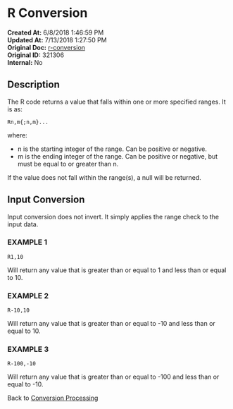 # R Conversion

**Created At:** 6/8/2018 1:46:59 PM  
**Updated At:** 7/13/2018 1:27:50 PM  
**Original Doc:** [r-conversion](https://docs.jbase.com/46351-conversion-processing/r-conversion)  
**Original ID:** 321306  
**Internal:** No  


## Description 

The R code returns a value that falls within one or more specified ranges. It is as:

```
Rn,m{;n,m}...
```

where:

- n is the starting integer of the range. Can be positive or negative.
- m is the ending integer of the range. Can be positive or negative, but must be equal to or greater than n.




If the value does not fall within the range(s), a null will be returned.



## Input Conversion 

Input conversion does not invert. It simply applies the range check to the input data.



### EXAMPLE 1

```
R1,10
```

Will return any value that is greater than or equal to 1 and less than or equal to 10.



### EXAMPLE 2

```
R-10,10
```

Will return any value that is greater than or equal to -10 and less than or equal to 10.



### EXAMPLE 3

```
R-100,-10
```

Will return any value that is greater than or equal to -100 and less than or equal to -10.



Back to [Conversion Processing](./../conversion-processing)
